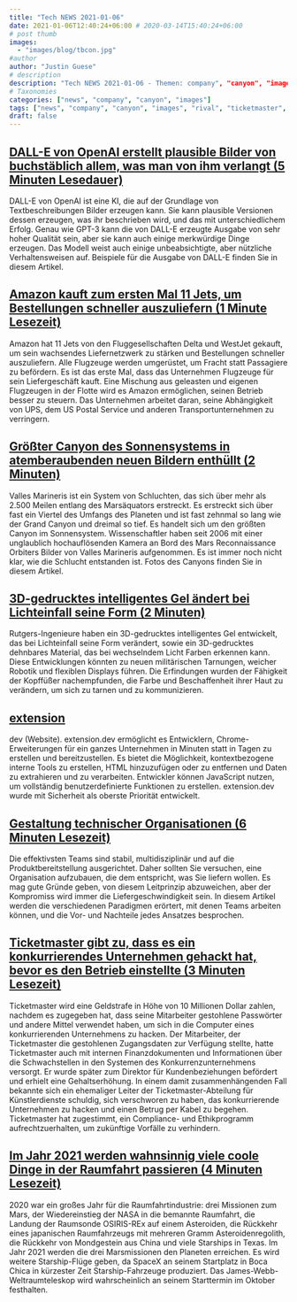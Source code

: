 ```yaml
---
title: "Tech NEWS 2021-01-06"
date: 2021-01-06T12:40:24+06:00 # 2020-03-14T15:40:24+06:00
# post thumb
images:
  - "images/blog/tbcon.jpg"
#author
author: "Justin Guese"
# description
description: "Tech NEWS 2021-01-06 - Themen: company", "canyon", "images"
# Taxonomies
categories: ["news", "company", "canyon", "images"]
tags: ["news", "company", "canyon", "images", "rival", "ticketmaster", "dall-e"]
draft: false
---
```


## [DALL-E von OpenAI erstellt plausible Bilder von buchstäblich allem, was man von ihm verlangt (5 Minuten Lesedauer)](https://techcrunch.com/2021/01/05/openais-dall-e-creates-plausible-images-of-literally-anything-you-ask-it-to//1/01000176d7615b78-4c50fe91-815c-4420-815e-be16f096c0dc-000000/hG-TzaQBu-1QmJRgNxuyhyM4tF3WzplbdQI_-Uvp1Ms=174)

 DALL-E von OpenAI ist eine KI, die auf der Grundlage von Textbeschreibungen Bilder erzeugen kann. Sie kann plausible Versionen dessen erzeugen, was ihr beschrieben wird, und das mit unterschiedlichem Erfolg. Genau wie GPT-3 kann die von DALL-E erzeugte Ausgabe von sehr hoher Qualität sein, aber sie kann auch einige merkwürdige Dinge erzeugen. Das Modell weist auch einige unbeabsichtigte, aber nützliche Verhaltensweisen auf. Beispiele für die Ausgabe von DALL-E finden Sie in diesem Artikel.

## [Amazon kauft zum ersten Mal 11 Jets, um Bestellungen schneller auszuliefern (1 Minute Lesezeit)](https://apnews.com/article/sports-nfl-football-new-york-jets-17f74a62c2e12f5ecf41234df10bd4ab/1/01000176d7615b78-4c50fe91-815c-4420-815e-be16f096c0dc-000000/lSaNl2WLXQpJn-gscaiQHLvf1ypxIAzEc4TAUrhsRsI=174)

 Amazon hat 11 Jets von den Fluggesellschaften Delta und WestJet gekauft, um sein wachsendes Liefernetzwerk zu stärken und Bestellungen schneller auszuliefern. Alle Flugzeuge werden umgerüstet, um Fracht statt Passagiere zu befördern. Es ist das erste Mal, dass das Unternehmen Flugzeuge für sein Liefergeschäft kauft. Eine Mischung aus geleasten und eigenen Flugzeugen in der Flotte wird es Amazon ermöglichen, seinen Betrieb besser zu steuern. Das Unternehmen arbeitet daran, seine Abhängigkeit von UPS, dem US Postal Service und anderen Transportunternehmen zu verringern.

## [Größter Canyon des Sonnensystems in atemberaubenden neuen Bildern enthüllt (2 Minuten)](https://www.livescience.com/mars-deepest-canyon-in-solar-system.html/1/01000176d7615b78-4c50fe91-815c-4420-815e-be16f096c0dc-000000/3dsLyv64Ylb_ObtID20S_TZMWnMnlPllt4LimfqWDBE=174)

 Valles Marineris ist ein System von Schluchten, das sich über mehr als 2.500 Meilen entlang des Marsäquators erstreckt. Es erstreckt sich über fast ein Viertel des Umfangs des Planeten und ist fast zehnmal so lang wie der Grand Canyon und dreimal so tief. Es handelt sich um den größten Canyon im Sonnensystem. Wissenschaftler haben seit 2006 mit einer unglaublich hochauflösenden Kamera an Bord des Mars Reconnaissance Orbiters Bilder von Valles Marineris aufgenommen. Es ist immer noch nicht klar, wie die Schlucht entstanden ist. Fotos des Canyons finden Sie in diesem Artikel.

## [3D-gedrucktes intelligentes Gel ändert bei Lichteinfall seine Form (2 Minuten)](https://www.rutgers.edu/news/3d-printed-smart-gel-changes-shape-when-exposed-light/1/01000176d7615b78-4c50fe91-815c-4420-815e-be16f096c0dc-000000/JXs9H-owDEgLtjJZ2HJbS4dklum2s0IpuuR4id5aqJM=174)

 Rutgers-Ingenieure haben ein 3D-gedrucktes intelligentes Gel entwickelt, das bei Lichteinfall seine Form verändert, sowie ein 3D-gedrucktes dehnbares Material, das bei wechselndem Licht Farben erkennen kann. Diese Entwicklungen könnten zu neuen militärischen Tarnungen, weicher Robotik und flexiblen Displays führen. Die Erfindungen wurden der Fähigkeit der Kopffüßer nachempfunden, die Farbe und Beschaffenheit ihrer Haut zu verändern, um sich zu tarnen und zu kommunizieren.

## [extension](https://extension.dev//1/01000176d7615b78-4c50fe91-815c-4420-815e-be16f096c0dc-000000/Df3u38KCwhG5Upr33IjUZTwk-djt0208UHx8UnOiyvw=174)

dev (Website). extension.dev ermöglicht es Entwicklern, Chrome-Erweiterungen für ein ganzes Unternehmen in Minuten statt in Tagen zu erstellen und bereitzustellen. Es bietet die Möglichkeit, kontextbezogene interne Tools zu erstellen, HTML hinzuzufügen oder zu entfernen und Daten zu extrahieren und zu verarbeiten. Entwickler können JavaScript nutzen, um vollständig benutzerdefinierte Funktionen zu erstellen. extension.dev wurde mit Sicherheit als oberste Priorität entwickelt.

## [Gestaltung technischer Organisationen (6 Minuten Lesezeit)](https://jacobian.org/2021/jan/5/designing-engineering-organizations//1/01000176d7615b78-4c50fe91-815c-4420-815e-be16f096c0dc-000000/WC8eKnMW6cFQ03bFRrvowueGuRK5yfVfbwQbzP-lo9U=174)

 Die effektivsten Teams sind stabil, multidisziplinär und auf die Produktbereitstellung ausgerichtet. Daher sollten Sie versuchen, eine Organisation aufzubauen, die dem entspricht, was Sie liefern wollen. Es mag gute Gründe geben, von diesem Leitprinzip abzuweichen, aber der Kompromiss wird immer die Liefergeschwindigkeit sein. In diesem Artikel werden die verschiedenen Paradigmen erörtert, mit denen Teams arbeiten können, und die Vor- und Nachteile jedes Ansatzes besprochen.

## [Ticketmaster gibt zu, dass es ein konkurrierendes Unternehmen gehackt hat, bevor es den Betrieb einstellte (3 Minuten Lesezeit)](https://arstechnica.com/information-technology/2021/01/ticketmaster-pays-10-million-criminal-fine-for-hacking-a-rival-company//1/01000176d7615b78-4c50fe91-815c-4420-815e-be16f096c0dc-000000/JNzYBFxL3AbHqCtQmUmQGafTqzfmluVWozY5ysE9sNI=174)

 Ticketmaster wird eine Geldstrafe in Höhe von 10 Millionen Dollar zahlen, nachdem es zugegeben hat, dass seine Mitarbeiter gestohlene Passwörter und andere Mittel verwendet haben, um sich in die Computer eines konkurrierenden Unternehmens zu hacken. Der Mitarbeiter, der Ticketmaster die gestohlenen Zugangsdaten zur Verfügung stellte, hatte Ticketmaster auch mit internen Finanzdokumenten und Informationen über die Schwachstellen in den Systemen des Konkurrenzunternehmens versorgt. Er wurde später zum Direktor für Kundenbeziehungen befördert und erhielt eine Gehaltserhöhung. In einem damit zusammenhängenden Fall bekannte sich ein ehemaliger Leiter der Ticketmaster-Abteilung für Künstlerdienste schuldig, sich verschworen zu haben, das konkurrierende Unternehmen zu hacken und einen Betrug per Kabel zu begehen. Ticketmaster hat zugestimmt, ein Compliance- und Ethikprogramm aufrechtzuerhalten, um zukünftige Vorfälle zu verhindern.

## [Im Jahr 2021 werden wahnsinnig viele coole Dinge in der Raumfahrt passieren (4 Minuten Lesezeit)](https://arstechnica.com/science/2021/01/there-are-an-insane-amount-of-cool-space-things-happening-in-2021//1/01000176d7615b78-4c50fe91-815c-4420-815e-be16f096c0dc-000000/BB-yEH3b8kkNjv7GLzSEKPIXj1O1_jdtDpKddAq3HaA=174)

 2020 war ein großes Jahr für die Raumfahrtindustrie: drei Missionen zum Mars, der Wiedereinstieg der NASA in die bemannte Raumfahrt, die Landung der Raumsonde OSIRIS-REx auf einem Asteroiden, die Rückkehr eines japanischen Raumfahrzeugs mit mehreren Gramm Asteroidenregolith, die Rückkehr von Mondgestein aus China und viele Starships in Texas. Im Jahr 2021 werden die drei Marsmissionen den Planeten erreichen. Es wird weitere Starship-Flüge geben, da SpaceX an seinem Startplatz in Boca Chica in kürzester Zeit Starship-Fahrzeuge produziert. Das James-Webb-Weltraumteleskop wird wahrscheinlich an seinem Starttermin im Oktober festhalten.

